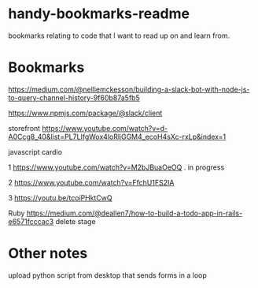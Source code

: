 # handy-bookmarks-readme
bookmarks relating to code that I want to read up on and learn from.

# Bookmarks

https://medium.com/@nelliemckesson/building-a-slack-bot-with-node-js-to-query-channel-history-9f60b87a5fb5

https://www.npmjs.com/package/@slack/client

storefront 
https://www.youtube.com/watch?v=d-A0Ccg8_40&list=PL7LIfgWox4loRljGGM4_ecoH4sXc-rxLp&index=1

javascript cardio

1 https://www.youtube.com/watch?v=M2bJBuaOeOQ . in progress

2 https://www.youtube.com/watch?v=FfchU1FS2IA

3 https://youtu.be/tcoiPHktCwQ

Ruby
https://medium.com/@deallen7/how-to-build-a-todo-app-in-rails-e6571fcccac3 delete stage
# Other notes

upload python script from desktop that sends forms in a loop
